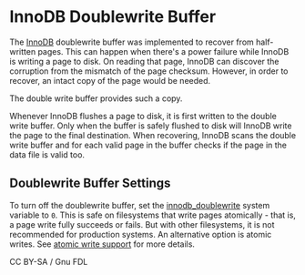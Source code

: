# InnoDB Doublewrite Buffer

The [InnoDB](./) doublewrite buffer was implemented to recover from half-written pages. This can happen when there's a power failure while InnoDB is writing a page to disk. On reading that page, InnoDB can discover the corruption from the mismatch of the page checksum. However, in order to recover, an intact copy of the page would be needed.

The double write buffer provides such a copy.

Whenever InnoDB flushes a page to disk, it is first written to the double write buffer. Only when the buffer is safely flushed to disk will InnoDB write the page to the final destination. When recovering, InnoDB scans the double write buffer and for each valid page in the buffer checks if the page in the data file is valid too.

## Doublewrite Buffer Settings

To turn off the doublewrite buffer, set the [innodb\_doublewrite](innodb-system-variables.md#innodb_doublewrite) system variable to `0`. This is safe on filesystems that write pages atomically - that is, a page write fully succeeds or fails. But with other filesystems, it is not recommended for production systems. An alternative option is atomic writes. See [atomic write support](../../../server-management/install-and-upgrade-mariadb/configuring-mariadb/mariadb-performance-advanced-configurations/atomic-write-support.md) for more details.

CC BY-SA / Gnu FDL

